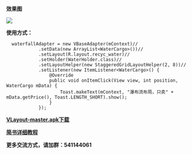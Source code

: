 
**效果图**


![](http://upload-images.jianshu.io/upload_images/927828-c1c822e4d4a15357.gif?imageMogr2/auto-orient/strip)


**使用方式：**

      waterfallAdapter = new VBaseAdapter(mContext)//
                .setData(new ArrayList<WaterCargo>())//
                .setLayout(R.layout.recyc_water)//
                .setHolder(WaterHolder.class)//
                .setLayoutHelper(new StaggeredGridLayoutHelper(2, 8))//
                .setListener(new ItemListener<WaterCargo>() {
                    @Override
                    public void onItemClick(View view, int position, WaterCargo mData) {
                        Toast.makeText(mContext, "瀑布流布局，只卖" + mData.getPrice(), Toast.LENGTH_SHORT).show();
                    }
                }); 


**[VLayout-master.apk下载](https://raw.githubusercontent.com/moushao/VLayout-master/master/Vlayout-master.apk)**

**[简书详细教程](http://www.jianshu.com/p/6383b182092e)**

**更多交流方式，请加群：541144061**

